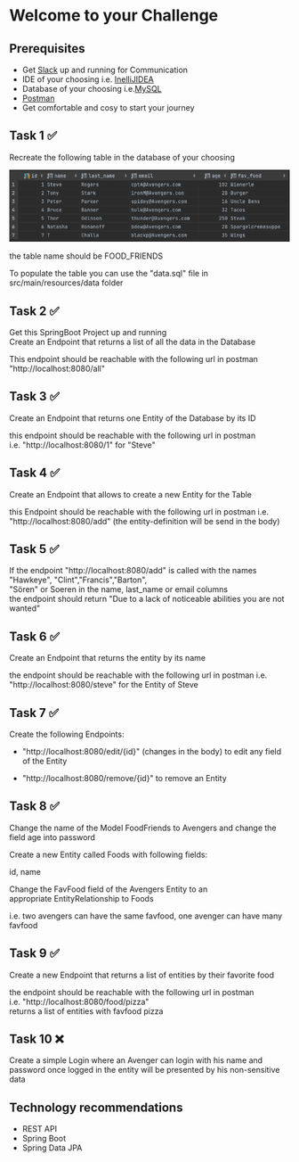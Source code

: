 # Welcome to your Challenge



## Prerequisites
* Get [Slack](https://slack.com/intl/de-de/downloads) up and running for Communication
* IDE of your choosing i.e. [InelliJIDEA](https://www.jetbrains.com/de-de/idea/download)
* Database of your choosing i.e.[MySQL](https://www.mysql.com/de/downloads/)
* [Postman](https://www.postman.com/downloads/)
* Get comfortable and cosy to start your journey

## Task 1 :white_check_mark:

Recreate the following table in the database of your choosing

![image info](ExampleTable.png)

the table name should be FOOD_FRIENDS

To populate the table you can use the "data.sql" file in src/main/resources/data folder

## Task 2 :white_check_mark:

Get this SpringBoot Project up and running  
Create an Endpoint that returns a list of all the data in the Database

This endpoint should be reachable with the following url in postman "http://localhost:8080/all"

## Task 3 :white_check_mark:

Create an Endpoint that returns one Entity of the Database by its ID

this endpoint should be reachable with the following url in postman  
i.e. "http://localhost:8080/1" for "Steve"


## Task 4 :white_check_mark:

Create an Endpoint that allows to create a new Entity for the Table

this Endpoint should be reachable with the following url in postman
i.e. "http://localhost:8080/add" (the entity-definition will be send in the body)


## Task 5 :white_check_mark:

If the endpoint "http://localhost:8080/add" is called with the names  
"Hawkeye", "Clint","Francis","Barton",  
"Sören" or Soeren in the name, last_name or email columns  
the endpoint should return "Due to a lack of noticeable abilities you are not wanted"

## Task 6 :white_check_mark:
Create an Endpoint that returns the entity by its name

the endpoint should be reachable with the following url in postman
i.e. "http://localhost:8080/steve" for the Entity of Steve

## Task 7 :white_check_mark:
Create the following Endpoints:
* "http://localhost:8080/edit/{id}" (changes in the body)
  to edit any field of the Entity

* "http://localhost:8080/remove/{id}"  to remove an Entity

## Task 8 :white_check_mark:

Change the name of the Model FoodFriends to Avengers
and change the field age into password

Create a new Entity called Foods with following fields:

id, name

Change the FavFood field of the Avengers Entity to an  
appropriate EntityRelationship to Foods

i.e. two avengers can have the same favfood, one avenger can have many favfood

## Task 9 :white_check_mark:

Create a new Endpoint that returns a list of entities by their favorite food

the endpoint should be reachable with the following url in postman  
i.e. "http://localhost:8080/food/pizza"  
returns a list of entities with favfood pizza

## Task 10 :x:

Create a simple Login where an Avenger
can login with his name and password
once logged in the entity will be presented by his non-sensitive data


## Technology recommendations
* REST API
* Spring Boot
* Spring Data JPA
 

